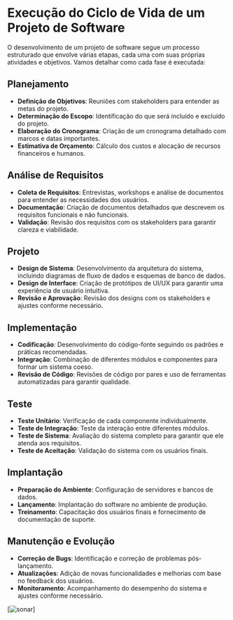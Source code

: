 #                              Execução do Ciclo de Vida de um Projeto de Software

O desenvolvimento de um projeto de software segue um processo estruturado que envolve várias etapas, cada uma com suas próprias atividades e objetivos. Vamos detalhar como cada fase é executada:

##                                                  Planejamento

- **Definição de Objetivos**: Reuniões com stakeholders para entender as metas do projeto.
- **Determinação do Escopo**: Identificação do que será incluído e excluído do projeto.
- **Elaboração do Cronograma**: Criação de um cronograma detalhado com marcos e datas importantes.
- **Estimativa de Orçamento**: Cálculo dos custos e alocação de recursos financeiros e humanos.

##                                              Análise de Requisitos

- **Coleta de Requisitos**: Entrevistas, workshops e análise de documentos para entender as necessidades dos usuários.
- **Documentação**: Criação de documentos detalhados que descrevem os requisitos funcionais e não funcionais.
- **Validação**: Revisão dos requisitos com os stakeholders para garantir clareza e viabilidade.

##                                                      Projeto
- **Design de Sistema**: Desenvolvimento da arquitetura do sistema, incluindo diagramas de fluxo de dados e esquemas de banco de dados.
- **Design de Interface**: Criação de protótipos de UI/UX para garantir uma experiência de usuário intuitiva.
- **Revisão e Aprovação**: Revisão dos designs com os stakeholders e ajustes conforme necessário.

##                                                   Implementação

- **Codificação**: Desenvolvimento do código-fonte seguindo os padrões e práticas recomendadas.
- **Integração**: Combinação de diferentes módulos e componentes para formar um sistema coeso.
- **Revisão de Código**: Revisões de código por pares e uso de ferramentas automatizadas para garantir qualidade.

##                                                        Teste

- **Teste Unitário**: Verificação de cada componente individualmente.
- **Teste de Integração**: Teste da interação entre diferentes módulos.
- **Teste de Sistema**: Avaliação do sistema completo para garantir que ele atenda aos requisitos.
- **Teste de Aceitação**: Validação do sistema com os usuários finais.

##                                                     Implantação

- **Preparação do Ambiente**: Configuração de servidores e bancos de dados.
- **Lançamento**: Implantação do software no ambiente de produção.
- **Treinamento**: Capacitação dos usuários finais e fornecimento de documentação de suporte.

##                                                 Manutenção e Evolução

- **Correção de Bugs**: Identificação e correção de problemas pós-lançamento.
- **Atualizações**: Adição de novas funcionalidades e melhorias com base no feedback dos usuários.
- **Monitoramento**: Acompanhamento do desempenho do sistema e ajustes conforme necessário.

[![sonar](https://www.sonarsource.com/learn/sdlc/#:~:text=The%20Software%20Development%20Life%20Cycle%20%28SDLC%29%20is%20a,is%20developed%20in%20a%20consistent%20and%20efficient%20manner.)]